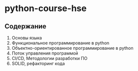 # python-course-hse

## Содержание
1. Основы языка 
2. Функциональное программирование в python 
3. Объектно-ориентированное программирование в python 
4. Поток управления программой 
5. CI/CD, Методологии разработки ПО 
6. SOLID, рефакторинг кода 
